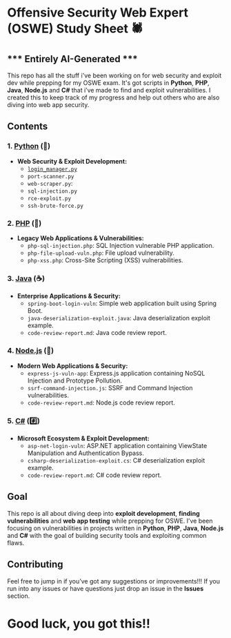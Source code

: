 # Offensive Security Web Expert (OSWE) Study Sheet 🕷️
## *** Entirely AI-Generated ***

This repo has all the stuff i've been working on for web security and exploit dev while prepping for my OSWE exam. It's got scripts in **Python**, **PHP**, **Java**, **Node.js** and **C#** that i’ve made to find and exploit vulnerabilities. I created this to keep track of my progress and help out others who are also diving into web app security.

## Contents

### **1. [Python](https://github.com/ahmetartuc/OSWE/blob/main/Python/) (🐍)**
- **Web Security & Exploit Development:**
  - [`login_manager.py`](https://github.com/ahmetartuc/OSWE/blob/main/Python/)
  - `port-scanner.py`
  - `web-scraper.py`:
  - `sql-injection.py`
  - `rce-exploit.py`
  - `ssh-brute-force.py`
  
### **2. [PHP](https://github.com/ahmetartuc/OSWE/PHP) (🐘)**
- **Legacy Web Applications & Vulnerabilities:**
  - `php-sql-injection.php`: SQL Injection vulnerable PHP application.
  - `php-file-upload-vuln.php`: File upload vulnerability.
  - `php-xss.php`: Cross-Site Scripting (XSS) vulnerabilities.
  
### **3. [Java](https://github.com/ahmetartuc/OSWE/Java) (☕)**
- **Enterprise Applications & Security:**
  - `spring-boot-login-vuln`: Simple web application built using Spring Boot.
  - `java-deserialization-exploit.java`: Java deserialization exploit example.
  - `code-review-report.md`: Java code review report.

### **4. [Node.js](https://github.com/ahmetartuc/OSWE/Node.js) (🚀)**
- **Modern Web Applications & Security:**
  - `express-js-vuln-app`: Express.js application containing NoSQL Injection and Prototype Pollution.
  - `ssrf-command-injection.js`: SSRF and Command Injection vulnerabilities.
  - `code-review-report.md`: Node.js code review report.

### **5. [C#](https://github.com/ahmetartuc/OSWE/C#) (#️⃣)**
- **Microsoft Ecosystem & Exploit Development:**
  - `asp-net-login-vuln`: ASP.NET application containing ViewState Manipulation and Authentication Bypass.
  - `csharp-deserialization-exploit.cs`: C# deserialization exploit example.
  - `code-review-report.md`: C# code review report.

## Goal

This repo is all about diving deep into **exploit development**, **finding vulnerabilities** and **web app testing** while prepping for OSWE. I’ve been focusing on vulnerabilities in projects written in **Python**, **PHP**, **Java**, **Node.js** and **C#** with the goal of building security tools and exploiting common flaws.

## Contributing

Feel free to jump in if you’ve got any suggestions or improvements!!! If you run into any issues or have questions just drop an issue in the **Issues** section.

# Good luck, you got this!!
